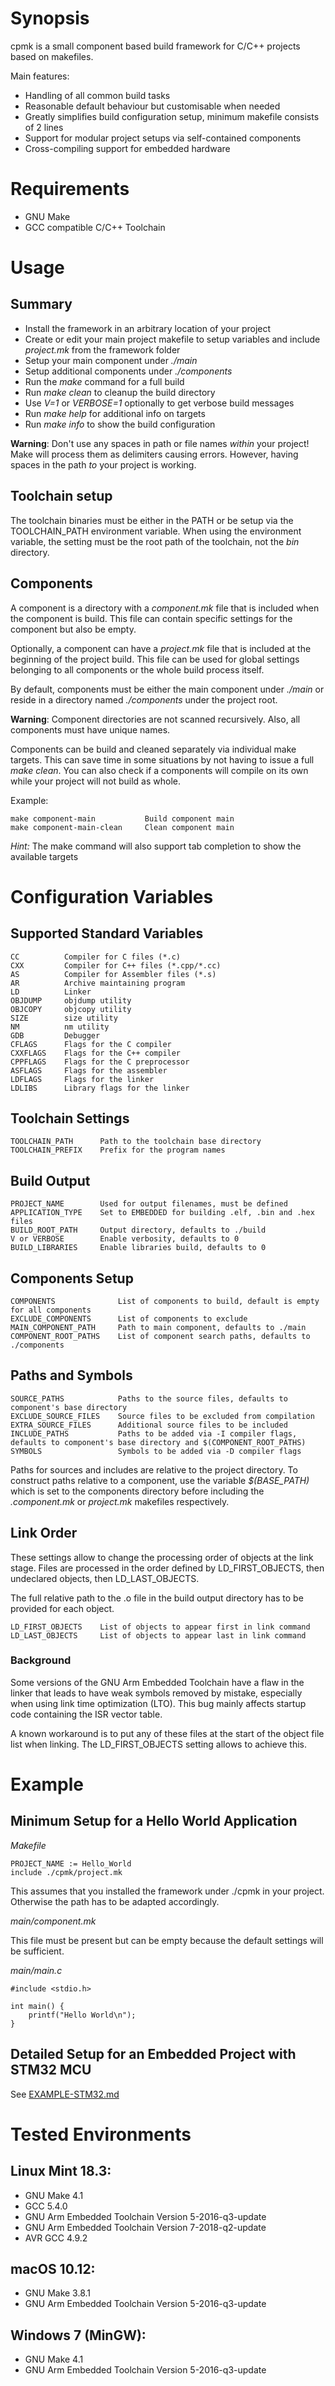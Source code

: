 # Synopsis

cpmk is a small component based build framework for C/C++ projects based on makefiles.

Main features:

- Handling of all common build tasks
- Reasonable default behaviour but customisable when needed
- Greatly simplifies build configuration setup, minimum makefile consists of 2 lines
- Support for modular project setups via self-contained components
- Cross-compiling support for embedded hardware


# Requirements

- GNU Make
- GCC compatible C/C++ Toolchain


# Usage

## Summary

- Install the framework in an arbitrary location of your project
- Create or edit your main project makefile to setup variables and include
*project.mk* from the framework folder
- Setup your main component under *./main*
- Setup additional components under *./components*
- Run the *make* command for a full build
- Run *make clean* to cleanup the build directory
- Use *V=1* or *VERBOSE=1* optionally to get verbose build messages
- Run *make help* for additional info on targets
- Run *make info* to show the build configuration

**Warning**: Don't use any spaces in path or file names *within* your project! Make will process them as delimiters causing errors. However, having spaces in the path *to* your project is working.


## Toolchain setup

The toolchain binaries must be either in the PATH or be setup via the TOOLCHAIN_PATH environment variable. When using the environment variable, the setting must be the root path of the toolchain, not the *bin* directory.


## Components

A component is a directory with a *component.mk* file that is included when the component is build. This file can contain specific settings for the component but also be empty.

Optionally, a component can have a *project.mk* file that is included at the beginning of the project build. This file can be used for global settings belonging to all components or the whole build process itself.

By default, components must be either the main component under *./main* or reside in a directory named *./components* under the project root. 

**Warning**: Component directories are not scanned recursively. Also, all components must have unique names.

Components can be build and cleaned separately via individual make targets. This can save time in some situations by not having to issue a full *make clean*. You can also check if a components will compile on its own while your project will not build as whole.

Example:

    make component-main           Build component main
    make component-main-clean     Clean component main

*Hint:* The make command will also support tab completion to show the available targets


# Configuration Variables

## Supported Standard Variables

    CC          Compiler for C files (*.c)
    CXX         Compiler for C++ files (*.cpp/*.cc)
    AS          Compiler for Assembler files (*.s)
    AR          Archive maintaining program
    LD          Linker
    OBJDUMP     objdump utility
    OBJCOPY     objcopy utility
    SIZE        size utility
    NM          nm utility
    GDB         Debugger
    CFLAGS      Flags for the C compiler
    CXXFLAGS    Flags for the C++ compiler
    CPPFLAGS    Flags for the C preprocessor
    ASFLAGS     Flags for the assembler
    LDFLAGS     Flags for the linker
    LDLIBS      Library flags for the linker


## Toolchain Settings

    TOOLCHAIN_PATH      Path to the toolchain base directory
    TOOLCHAIN_PREFIX    Prefix for the program names


## Build Output

    PROJECT_NAME        Used for output filenames, must be defined
    APPLICATION_TYPE    Set to EMBEDDED for building .elf, .bin and .hex files
    BUILD_ROOT_PATH     Output directory, defaults to ./build
    V or VERBOSE        Enable verbosity, defaults to 0
    BUILD_LIBRARIES     Enable libraries build, defaults to 0


## Components Setup

    COMPONENTS              List of components to build, default is empty for all components
    EXCLUDE_COMPONENTS      List of components to exclude
    MAIN_COMPONENT_PATH     Path to main component, defaults to ./main
    COMPONENT_ROOT_PATHS    List of component search paths, defaults to ./components


## Paths and Symbols

    SOURCE_PATHS            Paths to the source files, defaults to component's base directory
    EXCLUDE_SOURCE_FILES    Source files to be excluded from compilation
    EXTRA_SOURCE_FILES      Additional source files to be included
    INCLUDE_PATHS           Paths to be added via -I compiler flags, defaults to component's base directory and $(COMPONENT_ROOT_PATHS)
    SYMBOLS                 Symbols to be added via -D compiler flags

Paths for sources and includes are relative to the project directory. To construct paths relative to a component, use the variable *$(BASE_PATH)* which is set to the components directory before including the *.component.mk* or *project.mk* makefiles respectively.


## Link Order

These settings allow to change the processing order of objects at the link stage. Files are processed in the order defined by LD_FIRST_OBJECTS, then undeclared objects, then LD_LAST_OBJECTS.

The full relative path to the .o file in the build output directory has to be provided for each object.

    LD_FIRST_OBJECTS    List of objects to appear first in link command
    LD_LAST_OBJECTS     List of objects to appear last in link command

### Background

Some versions of the GNU Arm Embedded Toolchain have a flaw in the linker that leads to have weak symbols removed by mistake, especially when using link time optimization (LTO). This bug mainly affects startup code containing the ISR vector table.

A known workaround is to put any of these files at the start of the object file list when linking. The LD_FIRST_OBJECTS setting allows to achieve this.


# Example

## Minimum Setup for a Hello World Application

*Makefile*

    PROJECT_NAME := Hello_World
    include ./cpmk/project.mk

This assumes that you installed the framework under ./cpmk in your project. Otherwise the path has to be adapted accordingly.

*main/component.mk*

This file must be present but can be empty because the default settings will be sufficient.

*main/main.c*

    #include <stdio.h>

    int main() {
        printf("Hello World\n");
    }

## Detailed Setup for an Embedded Project with STM32 MCU

See [EXAMPLE-STM32.md](EXAMPLE-STM32.md)


# Tested Environments

## Linux Mint 18.3:

- GNU Make 4.1
- GCC 5.4.0
- GNU Arm Embedded Toolchain Version 5-2016-q3-update
- GNU Arm Embedded Toolchain Version 7-2018-q2-update
- AVR GCC 4.9.2

## macOS 10.12:

- GNU Make 3.8.1
- GNU Arm Embedded Toolchain Version 5-2016-q3-update

## Windows 7 (MinGW):
- GNU Make 4.1
- GNU Arm Embedded Toolchain Version 5-2016-q3-update
